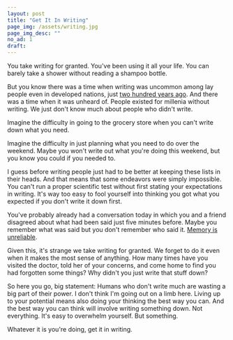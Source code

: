 ```yaml
---
layout: post
title: "Get It In Writing"
page_img: /assets/writing.jpg
page_img_desc: ""
no_ad: 1
draft: 
---
```


You take writing for granted. You've been using it all your life. You can barely take a shower without reading a shampoo bottle.

But you know there was a time when writing was uncommon among lay people even in developed nations, just <a href="https://ourworldindata.org/literacy/#historical-perspective">two hundred years ago</a>. And there was a time when it was unheard of. People existed for millenia without writing. We just don't know much about people who didn't write.

Imagine the difficulty in going to the grocery store when you can't write down what you need.

Imagine the difficulty in just planning what you need to do over the weekend. Maybe you won't write out what you're doing this weekend, but you know you could if you needed to. 

I guess before writing people just had to be better at keeping these lists in their heads. And that means that some endeavors were simply impossible. You can't run a proper scientific test without first stating your expectations in writing. It's way too easy to fool yourself into thinking you got what you expected if you don't write it down first.

You've probably already had a conversation today in which you and a friend disagreed about what had been said just five minutes before. Maybe you remember what was said but you don't remember who said it. <a href="http://www.pointofinquiry.org/editing_our_pasts_dr._julia_shaw_on_the_illusion_of_memory/">Memory is unreliable</a>.

Given this, it's strange we take writing for granted. We forget to do it even when it makes the most sense of anything. How many times have you visited the doctor, told her of your concerns, and come home to find you had forgotten some things? Why didn't you just write that stuff down?

So here you go, big statement: Humans who don't write much are wasting a big part of their power. I don't think I'm going out on a limb here. Living up to your potential means also doing your thinking the best way you can. And the best way you can think will involve writing something down. Not everything. It's easy to overwhelm yourself. But something.

Whatever it is you're doing, get it in writing.

